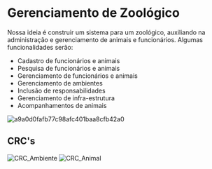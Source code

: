# Gerenciamento de Zoológico
Nossa ideia é construir um sistema para um zoológico, auxiliando na administração e gerenciamento de animais e funcionários.
Algumas funcionalidades serão:

* Cadastro de funcionários e animais
* Pesquisa de funcionários e animais
* Gerenciamento de funcionários e animais
* Gerenciamento de ambientes
* Inclusão de responsabilidades
* Gerenciamento de infra-estrutura
* Acompanhamentos de animais

![a9a0d0fafb77c98afc401baa8cfb42a0](https://user-images.githubusercontent.com/36963093/66428256-1b3c4880-e9ec-11e9-8c30-9f3dfb0ef583.jpg)

## CRC's
![CRC_Ambiente](https://user-images.githubusercontent.com/36963093/66438362-d243be80-ea02-11e9-9e28-69b1cd4b052d.PNG)
![CRC_Animal](https://user-images.githubusercontent.com/36963093/66438368-d8399f80-ea02-11e9-891b-6c3ddb267684.PNG)
